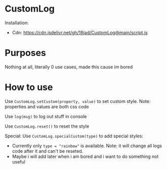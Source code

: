 # CustomLog

Installation:
- Cdn: https://cdn.jsdelivr.net/gh/18jad/CustomLog@main/script.js

# Purposes 
Nothing at all, literally 0 use cases, made this cause im bored

# How to use
Use ```CustomLog.setCustom(property, value)``` to set custom style. Note: properties and values are both css code

Use ```log(msg)``` to log out stuff in console

Use ```CustomLog.reset()``` to reset the style

Special: 
  Use ```CustomLog.specialCustom(type)``` to add special styles:
  - Currently only ```type = "rainbow"``` is available. Note: it will change all logs code after it and can't be reseted.
  - Maybe i will add later when i am bored and i want to do something not useful
